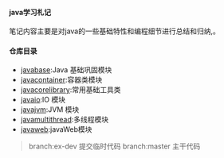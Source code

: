#### java学习札记
笔记内容主要是对java的一些基础特性和编程细节进行总结和归纳,。
  
#### 仓库目录   

- [javabase](/javabase/README.md):Java 基础巩固模块  
- [javacontainer](/javacontainer/README.md):容器类模块  
- [javacorelibrary](/javacorelibrary/README.md):常用基础工具类  
- [javaio](/javaio/README.md):IO 模块  
- [javajvm](/javajvm/README.md):JVM 模块  
- [javamultithread](/javamultithread/README.md):多线程模块   
- [javaweb](/javaweb/README.md):javaWeb模块   

> branch:ex-dev  提交临时代码
> branch:master 主干代码